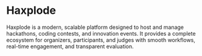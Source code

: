 # Haxplode
Haxplode is a modern, scalable platform designed to host and manage hackathons, coding contests, and innovation events. It provides a complete ecosystem for organizers, participants, and judges with smooth workflows, real-time engagement, and transparent evaluation.

